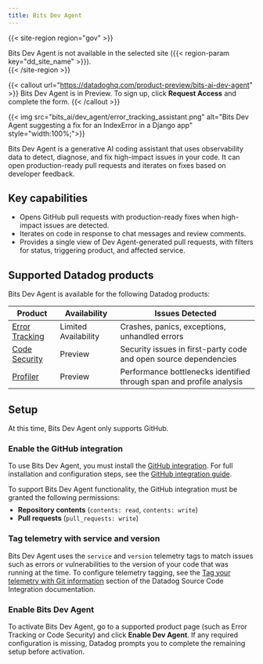 ```yaml
---
title: Bits Dev Agent
---
```


{{< site-region region="gov" >}}
<div class="alert alert-warning">Bits Dev Agent is not available in the selected site ({{< region-param key="dd_site_name" >}}).</div>
{{< /site-region >}}

{{< callout url="https://datadoghq.com/product-preview/bits-ai-dev-agent" >}}
Bits Dev Agent is in Preview. To sign up, click <strong>Request Access</strong> and complete the form.
{{< /callout >}}

{{< img src="bits_ai/dev_agent/error_tracking_assistant.png" alt="Bits Dev Agent suggesting a fix for an IndexError in a Django app" style="width:100%;">}}

Bits Dev Agent is a generative AI coding assistant that uses observability data to detect, diagnose, and fix high-impact issues in your code. It can open production-ready pull requests and iterates on fixes based on developer feedback.

## Key capabilities

- Opens GitHub pull requests with production-ready fixes when high-impact issues are detected.  
- Iterates on code in response to chat messages and review comments.
- Provides a single view of Dev Agent-generated pull requests, with filters for status, triggering product, and affected service.

## Supported Datadog products

Bits Dev Agent is available for the following Datadog products:

| Product                | Availability          | Issues Detected                                                                |
|------------------------|----------------------|---------------------------------------------------------------------------------|
| [Error Tracking][1]    | Limited Availability | Crashes, panics, exceptions, unhandled errors                                   |
| [Code Security][2]     | Preview              | Security issues in first-party code and open source dependencies                |
| [Profiler][3]          | Preview              | Performance bottlenecks identified through span and profile analysis            |

## Setup

<div class="alert alert-info">At this time, Bits Dev Agent only supports GitHub.</div>

### Enable the GitHub integration

To use Bits Dev Agent, you must install the [GitHub integration][4]. For full installation and configuration steps, see the [GitHub integration guide][5].

<div class="alert alert-info">
  To support Bits Dev Agent functionality, the GitHub integration must be granted the following permissions:
  <ul style="font-size: inherit; padding-left: 1.25rem; margin-top: 0.5rem;">
    <li style="font-size: inherit;"><strong>Repository contents</strong> (<code>contents: read</code>, <code>contents: write</code>)</li>
    <li style="font-size: inherit;"><strong>Pull requests</strong> (<code>pull_requests: write</code>)</li>
  </ul>
</div> 

### Tag telemetry with service and version

Bits Dev Agent uses the `service` and `version` telemetry tags to match issues such as errors or vulnerabilities to the version of your code that was running at the time. To configure telemetry tagging, see the [Tag your telemetry with Git information][6] section of the Datadog Source Code Integration documentation.

### Enable Bits Dev Agent

To activate Bits Dev Agent, go to a supported product page (such as Error Tracking or Code Security) and click **Enable Dev Agent**. If any required configuration is missing, Datadog prompts you to complete the remaining setup before activation.

[1]: /error_tracking
[2]: /security/code_security
[3]: /profiler/
[4]: https://app.datadoghq.com/integrations/github
[5]: /integrations/github/
[6]: /integrations/guide/source-code-integration/?tab=go#tag-your-telemetry-with-git-information